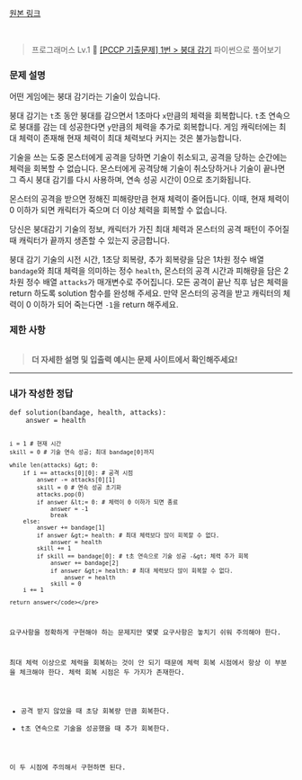 <p><a href="https://velog.io/@yje9802/%ED%94%84%EB%A1%9C%EA%B7%B8%EB%9E%98%EB%A8%B8%EC%8A%A4-PCCP-%EA%B8%B0%EC%B6%9C%EB%AC%B8%EC%A0%9C-1%EB%B2%88-%EB%B6%95%EB%8C%80-%EA%B0%90%EA%B8%B0" color="black">원본 링크</a></p><br><blockquote>
<p>프로그래머스 Lv.1 🌱
<a href="https://school.programmers.co.kr/learn/courses/30/lessons/250137">[PCCP 기출문제] 1번 &gt; 붕대 감기</a>
파이썬으로 풀어보기</p>
</blockquote>
<h3 id="문제-설명">문제 설명</h3>
<p>어떤 게임에는 붕대 감기라는 기술이 있습니다.</p>
<p>붕대 감기는 <code>t</code>초 동안 붕대를 감으면서 1초마다 <code>x</code>만큼의 체력을 회복합니다. <code>t</code>초 연속으로 붕대를 감는 데 성공한다면 <code>y</code>만큼의 체력을 추가로 회복합니다. 게임 캐릭터에는 최대 체력이 존재해 현재 체력이 최대 체력보다 커지는 것은 불가능합니다.</p>
<p>기술을 쓰는 도중 몬스터에게 공격을 당하면 기술이 취소되고, 공격을 당하는 순간에는 체력을 회복할 수 없습니다. 몬스터에게 공격당해 기술이 취소당하거나 기술이 끝나면 그 즉시 붕대 감기를 다시 사용하며, 연속 성공 시간이 0으로 초기화됩니다.</p>
<p>몬스터의 공격을 받으면 정해진 피해량만큼 현재 체력이 줄어듭니다. 이때, 현재 체력이 0 이하가 되면 캐릭터가 죽으며 더 이상 체력을 회복할 수 없습니다.</p>
<p>당신은 붕대감기 기술의 정보, 캐릭터가 가진 최대 체력과 몬스터의 공격 패턴이 주어질 때 캐릭터가 끝까지 생존할 수 있는지 궁금합니다.</p>
<p>붕대 감기 기술의 시전 시간, 1초당 회복량, 추가 회복량을 담은 1차원 정수 배열 <code>bandage</code>와 최대 체력을 의미하는 정수 <code>health</code>, 몬스터의 공격 시간과 피해량을 담은 2차원 정수 배열 <code>attacks</code>가 매개변수로 주어집니다. 모든 공격이 끝난 직후 남은 체력을 return 하도록 solution 함수를 완성해 주세요. 만약 몬스터의 공격을 받고 캐릭터의 체력이 0 이하가 되어 죽는다면 <code>-1</code>을 return 해주세요.</p>
<h3 id="제한-사항">제한 사항</h3>
<p><img alt="" src="https://velog.velcdn.com/images/yje9802/post/8a0eefa7-4a1d-4171-9c55-abe6ce8d3e10/image.png" /></p>
<blockquote>
<p><strong>더 자세한 설명 및 입출력 예시는 문제 사이트에서 확인해주세요!</strong></p>
</blockquote>
<hr />
<h3 id="내가-작성한-정답">내가 작성한 정답</h3>
<pre><code class="language-python">def solution(bandage, health, attacks):
    answer = health

    i = 1 # 현재 시간
    skill = 0 # 기술 연속 성공; 최대 bandage[0]까지

    while len(attacks) &gt; 0:
        if i == attacks[0][0]: # 공격 시점
            answer -= attacks[0][1]
            skill = 0 # 연속 성공 초기화
            attacks.pop(0)
            if answer &lt;= 0: # 체력이 0 이하가 되면 종료
                answer = -1
                break
        else:
            answer += bandage[1]
            if answer &gt;= health: # 최대 체력보다 많이 회복할 수 없다.
                answer = health
            skill += 1
            if skill == bandage[0]: # t초 연속으로 기술 성공 -&gt; 체력 추가 회복
                answer += bandage[2]
                if answer &gt;= health: # 최대 체력보다 많이 회복할 수 없다.
                    answer = health
                skill = 0
        i += 1

    return answer</code></pre>
<p>요구사항을 정확하게 구현해야 하는 문제지만 몇몇 요구사항은 놓치기 쉬워 주의해야 한다. </p>
<p>최대 체력 이상으로 체력을 회복하는 것이 안 되기 때문에 체력 회복 시점에서 항상 이 부분을 체크해야 한다. 체력 회복 시점은 두 가지가 존재한다.</p>
<ul>
<li>공격 받지 않았을 때 초당 회복량 만큼 회복한다.</li>
<li>t초 연속으로 기술을 성공했을 때 추가 회복한다. </li>
</ul>
<p>이 두 시점에 주의해서 구현하면 된다. </p>